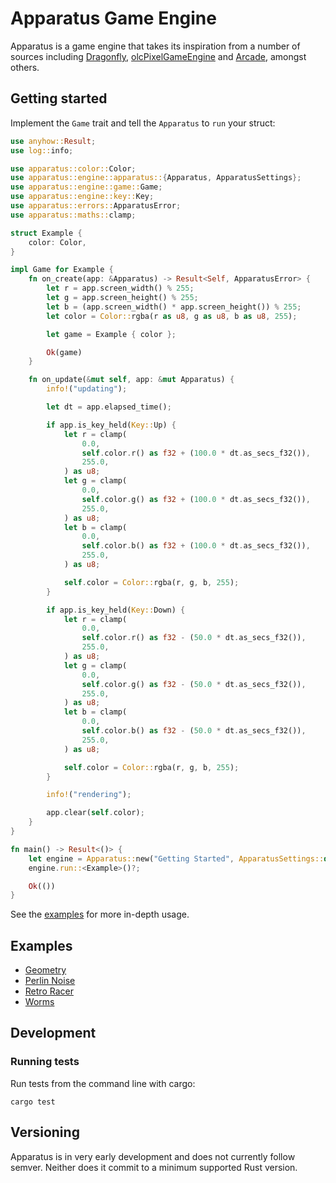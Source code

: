 # Apparatus Game Engine

Apparatus is a game engine that takes its inspiration from a number of sources including [Dragonfly][1], [olcPixelGameEngine][2] and [Arcade][3], amongst others.

## Getting started

Implement the `Game` trait and tell the `Apparatus` to `run` your struct:

```rust
use anyhow::Result;
use log::info;

use apparatus::color::Color;
use apparatus::engine::apparatus::{Apparatus, ApparatusSettings};
use apparatus::engine::game::Game;
use apparatus::engine::key::Key;
use apparatus::errors::ApparatusError;
use apparatus::maths::clamp;

struct Example {
    color: Color,
}

impl Game for Example {
    fn on_create(app: &Apparatus) -> Result<Self, ApparatusError> {
        let r = app.screen_width() % 255;
        let g = app.screen_height() % 255;
        let b = (app.screen_width() * app.screen_height()) % 255;
        let color = Color::rgba(r as u8, g as u8, b as u8, 255);

        let game = Example { color };

        Ok(game)
    }

    fn on_update(&mut self, app: &mut Apparatus) {
        info!("updating");

        let dt = app.elapsed_time();

        if app.is_key_held(Key::Up) {
            let r = clamp(
                0.0,
                self.color.r() as f32 + (100.0 * dt.as_secs_f32()),
                255.0,
            ) as u8;
            let g = clamp(
                0.0,
                self.color.g() as f32 + (100.0 * dt.as_secs_f32()),
                255.0,
            ) as u8;
            let b = clamp(
                0.0,
                self.color.b() as f32 + (100.0 * dt.as_secs_f32()),
                255.0,
            ) as u8;

            self.color = Color::rgba(r, g, b, 255);
        }

        if app.is_key_held(Key::Down) {
            let r = clamp(
                0.0,
                self.color.r() as f32 - (50.0 * dt.as_secs_f32()),
                255.0,
            ) as u8;
            let g = clamp(
                0.0,
                self.color.g() as f32 - (50.0 * dt.as_secs_f32()),
                255.0,
            ) as u8;
            let b = clamp(
                0.0,
                self.color.b() as f32 - (50.0 * dt.as_secs_f32()),
                255.0,
            ) as u8;

            self.color = Color::rgba(r, g, b, 255);
        }

        info!("rendering");

        app.clear(self.color);
    }
}

fn main() -> Result<()> {
    let engine = Apparatus::new("Getting Started", ApparatusSettings::default())?;
    engine.run::<Example>()?;

    Ok(())
}

```

See the [examples](#examples) for more in-depth usage. 

## Examples

- [Geometry](examples/geometry)
- [Perlin Noise](examples/perlin_noise)
- [Retro Racer](examples/retro_racer)
- [Worms](examples/worms)

## Development

### Running tests

Run tests from the command line with cargo:

```commandline
cargo test
```

## Versioning

Apparatus is in very early development and does not currently follow semver.
Neither does it commit to a minimum supported Rust version.

[1]: https://dragonfly.wpi.edu/ "Dragonfly"
[2]: https://github.com/OneLoneCoder/olcPixelGameEngine "olcPixelGameEngine"
[3]: https://api.arcade.academy/en/latest/ "The Python Arcade Library"
